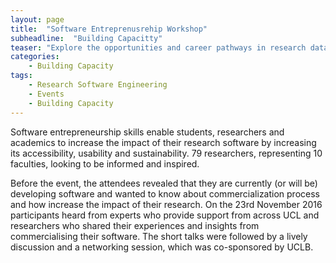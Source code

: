 ```yaml
---
layout: page
title:  "Software Entreprenusrehip Workshop"
subheadline:  "Building Capacitty"
teaser: "Explore the opportunities and career pathways in research data, research software, & infrastructure"
categories:
    - Building Capacity
tags:
    - Research Software Engineering
    - Events
    - Building Capacity
---
```


Software entrepreneurship skills enable students, researchers and academics to increase the impact of their research software by increasing its accessibility, usability and sustainability. 79 researchers, representing 10 faculties, looking to be informed and inspired.

Before the event, the attendees revealed that they are currently (or will be) developing software and wanted to know about commercialization process and how increase the impact of their research.  On the 23rd November 2016 participants heard from experts who provide support from across UCL and researchers who shared their experiences and insights from commercialising their software. The short talks were followed by a lively discussion and a networking session, which was co-sponsored by UCLB.
